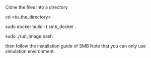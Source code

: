Clone the files into a directory

cd <to_the_directory>

sudo docker build -t smb_docker .

sudo ./run_image.bash

then follow the installation guide of SMB 
Note that you can only use simulation environment.
